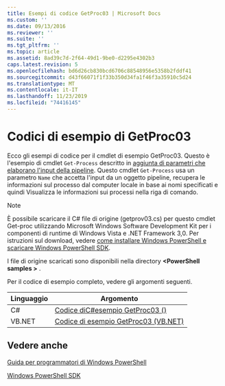 ```yaml
---
title: Esempi di codice GetProc03 | Microsoft Docs
ms.custom: ''
ms.date: 09/13/2016
ms.reviewer: ''
ms.suite: ''
ms.tgt_pltfrm: ''
ms.topic: article
ms.assetid: 8ad39c7d-2f64-49d1-9be0-d2295e4302b3
caps.latest.revision: 5
ms.openlocfilehash: bd6d26cb830bcd6706c88548956e5358b2fddf41
ms.sourcegitcommit: d43f66071f1f33b350d34fa1f46f3a35910c5d24
ms.translationtype: MT
ms.contentlocale: it-IT
ms.lasthandoff: 11/23/2019
ms.locfileid: "74416145"
---
```

# <a name="getproc03-code-samples"></a>Codici di esempio di GetProc03

Ecco gli esempi di codice per il cmdlet di esempio GetProc03. Questo è l'esempio di cmdlet `Get-Process` descritto in [aggiunta di parametri che elaborano l'input della pipeline](../cmdlet/adding-parameters-that-process-pipeline-input.md). Questo cmdlet `Get-Process` usa un parametro `Name` che accetta l'input da un oggetto pipeline, recupera le informazioni sul processo dal computer locale in base ai nomi specificati e quindi Visualizza le informazioni sui processi nella riga di comando.

> [!NOTE]
> È possibile scaricare il C# file di origine (getprov03.cs) per questo cmdlet Get-proc utilizzando Microsoft Windows Software Development Kit per i componenti di runtime di Windows Vista e .NET Framework 3,0. Per istruzioni sul download, vedere [come installare Windows PowerShell e scaricare Windows PowerShell SDK](/powershell/scripting/developer/installing-the-windows-powershell-sdk).
>
> I file di origine scaricati sono disponibili nella directory **\<PowerShell samples >** .

Per il codice di esempio completo, vedere gli argomenti seguenti.

|Linguaggio|Argomento|
|--------------|-----------|
|C#|[Codice diC#esempio GetProc03 ()](./getproc03-csharp-sample-code.md)|
|VB.NET|[Codice di esempio GetProc03 (VB.NET)](./getproc03-vb-net-sample-code.md)|

## <a name="see-also"></a>Vedere anche

[Guida per programmatori di Windows PowerShell](./windows-powershell-programmer-s-guide.md)

[Windows PowerShell SDK](../windows-powershell-reference.md)
